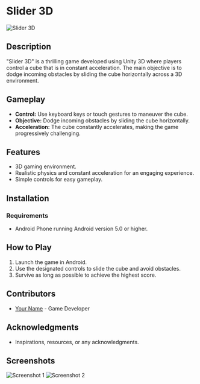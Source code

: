 # Slider 3D

![Slider 3D](link-to-your-image)

## Description
"Slider 3D" is a thrilling game developed using Unity 3D where players control a cube that is in constant acceleration. The main objective is to dodge incoming obstacles by sliding the cube horizontally across a 3D environment.

## Gameplay
- **Control:** Use keyboard keys or touch gestures to maneuver the cube.
- **Objective:** Dodge incoming obstacles by sliding the cube horizontally.
- **Acceleration:** The cube constantly accelerates, making the game progressively challenging.

## Features
- 3D gaming environment.
- Realistic physics and constant acceleration for an engaging experience.
- Simple controls for easy gameplay.

## Installation
### Requirements
- Android Phone running Android version 5.0 or higher.

## How to Play
1. Launch the game in Android.
2. Use the designated controls to slide the cube and avoid obstacles.
3. Survive as long as possible to achieve the highest score.

## Contributors
- [Your Name](link-to-your-profile) - Game Developer

## Acknowledgments
- Inspirations, resources, or any acknowledgments.

## Screenshots
![Screenshot 1](link-to-screenshot-1)
![Screenshot 2](link-to-screenshot-2)
